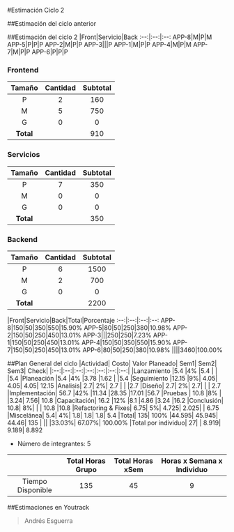 #Estimación Ciclo 2

##Estimación del ciclo anterior

##Estimación del ciclo 2
|Front|Servicio|Back
:--:|:--:|:--:
APP-8|M|P|M
APP-5|P|P|P
APP-2|M|P|P
APP-3|||P
APP-1|M|P|P
APP-4|M|P|M
APP-7|M|P|P
APP-6|P|P|P

### Frontend
Tamaño|Cantidad|Subtotal
:--:|:--:|:--:
P|2|160
M|5|750
G|0|0
**Total**||910
### Servicios
Tamaño|Cantidad|Subtotal
:--:|:--:|:--:
P|7|350
M|0|0
G|0|0
**Total**||350

### Backend
Tamaño|Cantidad|Subtotal
:--:|:--:|:--:
P|6|1500
M|2|700
G|0|0
**Total**||2200

|Front|Servicio|Back|Total|Porcentaje
:--:|:--:|:--:|:--:
APP-8|150|50|350|550|15.90%
APP-5|80|50|250|380|10.98%
APP-2|150|50|250|450|13.01%
APP-3|||250|250|7.23%
APP-1|150|50|250|450|13.01%
APP-4|150|50|350|550|15.90%
APP-7|150|50|250|450|13.01%
APP-6|80|50|250|380|10.98%
||||3460|100.00%

##Plan General del ciclo
|Actividad| Costo| Valor Planeado| Sem1| Sem2| Sem3| Check|
|:--:|:--:|:--:|:--:|:--:|:--:|:--:|
|Lanzamiento |5.4 |4% |5.4 | | |5.4
|Planeación |5.4 |4% |3.78 |1.62 | |5.4
|Seguimiento |12.15 |9%| 4.05| 4.05| 4.05| 12.15
|Analisis| 2.7| 2%| 2.7 | | |2.7
|Diseño| 2.7| 2%| 2.7| | | 2.7
|Implementación| 56.7 |42% |11.34 |28.35 |17.01 |56.7
|Pruebas | 10.8 |8% | |3.24| 7.56| 10.8
|Capacitación| 16.2 |12% |8.1 |4.86 |3.24 |16.2
|Conclusión| 10.8| 8%| | | 10.8 |10.8
|Refactoring & Fixes| 6.75| 5%| 4.725| 2.025| | 6.75
|Miscelánea| 5.4| 4%| 1.8| 1.8| 1.8| 5.4
|Total| 135| 100% |44.595| 45.945| 44.46| 135
| ||  |33.03%| 67.07%| 100.00% 
|Total por individuo| 27| | 8.919| 9.189| 8.892 
      
- Número de integrantes: 5

| |Total Horas Grupo|Total Horas xSem|Horas x Semana x Individuo|
|:--:|:--:|:--:|:--:|
|Tiempo Disponible|135|45|9|

##Estimaciones en Youtrack

> Andrés Esguerra